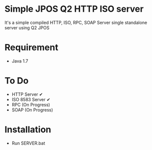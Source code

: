 # Simple JPOS Q2 HTTP ISO server
It's a simple compiled HTTP, ISO, RPC, SOAP Server single standalone server using Q2 JPOS

# Requirement
- Java 1.7

# To Do
- HTTP Server ✔
- ISO 8583 Server ✔
- RPC (On Progress)
- SOAP (On Progress)

# Installation
- Run SERVER.bat
